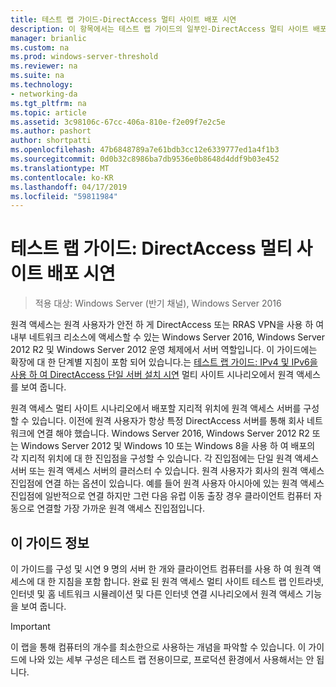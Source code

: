 ```yaml
---
title: 테스트 랩 가이드-DirectAccess 멀티 사이트 배포 시연
description: 이 항목에서는 테스트 랩 가이드의 일부인-DirectAccess 멀티 사이트 배포에 대 한 Windows Server 2016를 보여 줍니다.
manager: brianlic
ms.custom: na
ms.prod: windows-server-threshold
ms.reviewer: na
ms.suite: na
ms.technology:
- networking-da
ms.tgt_pltfrm: na
ms.topic: article
ms.assetid: 3c98106c-67cc-406a-810e-f2e09f7e2c5e
ms.author: pashort
author: shortpatti
ms.openlocfilehash: 47b6848789a7e61bdb3cc12e6339777ed1a4f1b3
ms.sourcegitcommit: 0d0b32c8986ba7db9536e0b8648d4ddf9b03e452
ms.translationtype: MT
ms.contentlocale: ko-KR
ms.lasthandoff: 04/17/2019
ms.locfileid: "59811984"
---
```

# <a name="test-lab-guide-demonstrate-a-directaccess-multisite-deployment"></a>테스트 랩 가이드: DirectAccess 멀티 사이트 배포 시연

>적용 대상: Windows Server (반기 채널), Windows Server 2016

원격 액세스는 원격 사용자가 안전 하 게 DirectAccess 또는 RRAS VPN을 사용 하 여 내부 네트워크 리소스에 액세스할 수 있는 Windows Server 2016, Windows Server 2012 R2 및 Windows Server 2012 운영 체제에서 서버 역할입니다. 이 가이드에는 확장에 대 한 단계별 지침이 포함 되어 있습니다.는 [테스트 랩 가이드: IPv4 및 IPv6을 사용 하 여 DirectAccess 단일 서버 설치 시연](https://go.microsoft.com/fwlink/p/?LinkId=237004) 멀티 사이트 시나리오에서 원격 액세스를 보여 줍니다.  
  
원격 액세스 멀티 사이트 시나리오에서 배포할 지리적 위치에 원격 액세스 서버를 구성할 수 있습니다. 이전에 원격 사용자가 항상 특정 DirectAccess 서버를 통해 회사 네트워크에 연결 해야 했습니다. Windows Server 2016, Windows Server 2012 R2 또는 Windows Server 2012 및 Windows 10 또는 Windows 8을 사용 하 여 배포의 각 지리적 위치에 대 한 진입점을 구성할 수 있습니다. 각 진입점에는 단일 원격 액세스 서버 또는 원격 액세스 서버의 클러스터 수 있습니다. 원격 사용자가 회사의 원격 액세스 진입점에 연결 하는 옵션이 있습니다. 예를 들어 원격 사용자 아시아에 있는 원격 액세스 진입점에 일반적으로 연결 하지만 그런 다음 유럽 이동 출장 경우 클라이언트 컴퓨터 자동으로 연결할 가장 가까운 원격 액세스 진입점입니다.  
  
## <a name="about-this-guide"></a>이 가이드 정보  
이 가이드를 구성 및 시연 9 명의 서버 한 개와 클라이언트 컴퓨터를 사용 하 여 원격 액세스에 대 한 지침을 포함 합니다. 완료 된 원격 액세스 멀티 사이트 테스트 랩 인트라넷, 인터넷 및 홈 네트워크 시뮬레이션 및 다른 인터넷 연결 시나리오에서 원격 액세스 기능을 보여 줍니다.  
  
> [!IMPORTANT]  
> 이 랩을 통해 컴퓨터의 개수를 최소한으로 사용하는 개념을 파악할 수 있습니다. 이 가이드에 나와 있는 세부 구성은 테스트 랩 전용이므로, 프로덕션 환경에서 사용해서는 안 됩니다.  
  


